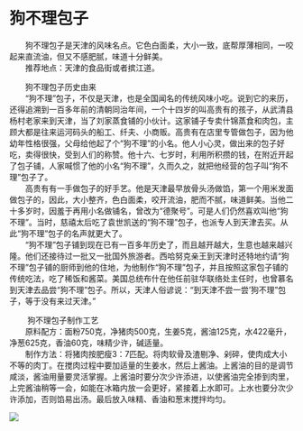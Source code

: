 # 狗不理包子  
 
&emsp;&emsp;狗不理包子是天津的风味名点。它色白面柔，大小一致，底帮厚薄相同，一咬起来直流油，但又不感肥腻，味道十分鲜美。  
&emsp;&emsp;推荐地点：天津的食品街或者摈江道。  
  
&emsp;&emsp;狗不理包子历史由来  
&emsp;&emsp;“狗不理”包子，不仅是天津，也是全国闻名的传统风味小吃。说到它的来历，还得追溯到一百多年前的清朝同治年间，一个十四岁的叫高贵有的孩子，从武清县杨村老家来到天津，当了刘家蒸食铺的小伙计。这家铺子专卖什锦蒸食和肉包，主顾大都是往来运河码头的船工、纤夫、小商贩。高贵有在店里专管做包子，因为他幼年性格很强，父母给他起了个“狗不理”的小名。他人小心灵，做出来的包子好吃，卖得很快，受到人们的称赞。他十六、七岁时，利用所积攒的钱，在附近开起了包子铺，人家喊惯了他的小名“狗不理”，久而久之，就把他经营的包子叫“狗不理”包子了。  
&emsp;&emsp;高贵有有一手做包子的好手艺。他是天津最早放骨头汤做馅，第一个用米发面做包子的，因此，大小整齐，色白面柔，咬开流油，肥而不腻，味道鲜美。当他二十多岁时，因羞于再用小名做铺名，曾改为“德聚号”。可是人们仍然喜欢叫他“狗不理”。当时，慈禧太后吃了袁世凯送的“狗不理”包子，也派专人到天津去买。从此“狗不理”包子的名声就更大了。  
&emsp;&emsp;“狗不理”包子铺到现在已有一百多年历史了，而且越开越大，生意也越来越兴隆。他们还接待过一批又一批国外旅游者。西哈努克亲王到天津时还特地约请“狗不理”包子铺的厨师到他的住地，为他制作“狗不理”包子，并且按照这家包子铺的传统吃法，吃了稀饭和酱菜。美国总统布什在他任前驻华联络处主任时，也曾慕名到天津去品尝“狗不理”包子。所以，天津人俗谚说：“到天津不尝一尝’狗不理”包子，等于没有来过天津。”  
  
&emsp;&emsp; 狗不理包子制作工艺  
&emsp;&emsp;原料配方：面粉750克，净猪肉500克，生姜5克，酱油125克，水422毫升，净葱625克，香油60克，味精少许，碱适量。  
&emsp;&emsp;制作方法：将猪肉按肥瘦3：7匹配。将肉软骨及渣剔净、剁碎，使肉成大小不等的肉丁。在搅肉过程中要加适量的生姜水，然后上酱油。上酱油的目的是调节咸淡，酱油用量要灵活掌握。上酱油时要分次少许添进，以使酱油完全掺到肉里，上完酱油稍等一会，如能在冰箱内放一会更好，紧接着上水即可。上水也要分次少许添加，否则馅易出汤。最后放入味精、香油和葱末搅拌均匀。  
  
![](https://6sqf8k4x.fast-github.tk/-----https://raw.githubusercontent.com/szqq0512/Pic/main/img/202201212003316.png)  